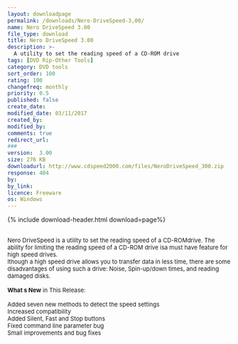 ```yaml
---
layout: downloadpage
permalink: /downloads/Nero-DriveSpeed-3,00/
name: Nero DriveSpeed 3.00
file_type: download
title: Nero DriveSpeed 3.00
description: >-
  A utility to set the reading speed of a CD-ROM drive
tags: [DVD Rip-Other Tools]
category: DVD tools
sort_order: 100
rating: 100
changefreq: monthly
priority: 0.5
published: false
create_date: 
modified_date: 03/11/2017
created_by: 
modified_by: 
comments: true
redirect_url: 
### 
version:  3.00
size: 276 KB
downloadurl: http://www.cdspeed2000.com/files/NeroDriveSpeed_300.zip
response: 404
by: 
by_link: 
licence: Freeware
os: Windows
---
```


{% include download-header.html download=page%}

<p style="fix-download-text !important">
<p><font size="2"><p><br />
Nero DriveSpeed is a utility to set the reading speed of a CD-ROMdrive. The ability for limiting the reading speed of a CD-ROM drive isa must have feature for high speed drives. <br />
lthough a high speed drive allows you to transfer data in less time, there are some disadvantages of using such a drive: Noise, Spin-up/down times, and reading damaged disks.<br />
<br />
<strong>What s New</strong> in This Release:<br />
<br />
Added seven new methods to detect the speed settings <br />
Increased compatibility <br />
Added Silent, Fast and Stop buttons <br />
Fixed command line parameter bug <br />
Small improvements and bug fixes</p></p></p>
